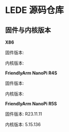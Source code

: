 # LEDE 源码仓库

## 固件与内核版本

**X86**

固件版本: 

内核版本: 

**FriendlyArm NanoPi R4S**

固件版本: 

内核版本: 

**FriendlyArm NanoPi R5S**

固件版本: R23.11.11

内核版本: 5.15.136
